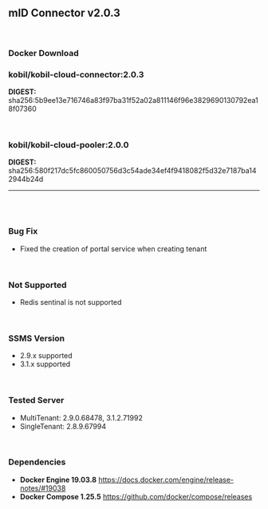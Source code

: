 
## mID Connector v2.0.3

<br/>

### **Docker Download**

### kobil/kobil-cloud-connector:2.0.3
**DIGEST:** sha256:5b9ee13e716746a83f97ba31f52a02a811146f96e3829690130792ea18f07360

<br/>

### kobil/kobil-cloud-pooler:2.0.0
**DIGEST:** sha256:580f217dc5fc860050756d3c54ade34ef4f9418082f5d32e7187ba142944b24d

------------------------------------
<br/>


<br/>


### Bug Fix
* Fixed the creation of portal service when creating tenant

<br/>

### Not Supported
* Redis sentinal is not supported

<br/>

### SSMS Version
* 2.9.x supported
* 3.1.x supported


<br/>

### Tested Server
* MultiTenant: 2.9.0.68478, 3.1.2.71992
* SingleTenant: 2.8.9.67994

<br/>

### Dependencies
* **Docker Engine 19.03.8**
https://docs.docker.com/engine/release-notes/#19038
* **Docker Compose 1.25.5**
https://github.com/docker/compose/releases

